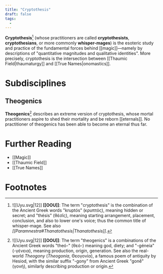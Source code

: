 ```yaml
---
title: "Cryptothesis"
draft: false
tags:
  - 
---
```


**Cryptothesis**[^cryp] (whose practitioners are called **cryptothesists**, **cryptothesians**, or more commonly **whisper-mages**) is the esoteric study and practice of the fundamental forces behind [[magic]]—namely by descriptions of "quantitative magnitudes and qualitative identities". More precisely, cryptothesis is the intersection between [[Thaumic Field|thaumaturgy]] and [[True Names|onomastics]]. 

# Subdisciplines
## Theogenics
**Theogenics**[^theo] describes an extreme version of cryptothesis, whose mortal practitioners aspire to shed their mortality and be reborn [[eternals]]. No practitioner of theogenics has been able to become an eternal thus far.

# Further Reading
- [[Magic]]
- [[Thaumic Field]]
- [[True Names]]

# Footnotes
[^cryp]: ![[Uyu.svg|12]] **[[OOU]]**: The term "cryptothesis" is the combination of the Ancient Greek words "kruptós" (κρυπτός), meaning hidden or secret; and "thésis" (θέσῐς), meaning starting arrangement, placement, conclusion, and also to lower one's voice; thus the common title of whisper-mage. See also *[[Paramnestra#Thanatothesis|Thanatothesis]]*.

[^theo]: ![[Uyu.svg|12]] **[[OOU]]**: The term "theogenics" is a combinations of the Ancient Greek words "theó-" (θεό-) meaning god, diety; and "-géneia" (-γένεια), meaning production, origin, generation. See also the real-world *Theogony* (*Theogonía*, Θεογονία), a famous poem of antiquity by Hesiod, with the similar suffix "-gony" from Ancient Greek "gonḗ" (γονή), similarly describing production or origin.